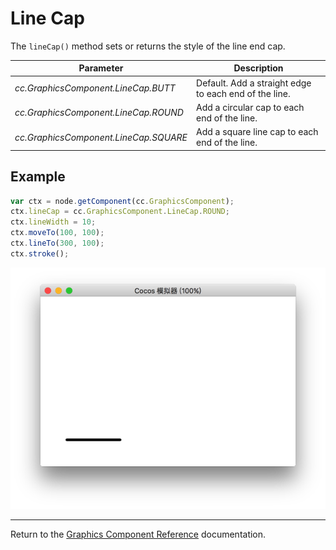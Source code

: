 # Line Cap

The `lineCap()` method sets or returns the style of the line end cap.

| Parameter | Description |
| -------------- | ----------- |
| *cc.GraphicsComponent.LineCap.BUTT*   | Default. Add a straight edge to each end of the line. |
| *cc.GraphicsComponent.LineCap.ROUND*  | Add a circular cap to each end of the line. |
| *cc.GraphicsComponent.LineCap.SQUARE* | Add a square line cap to each end of the line. |

## Example

```javascript
var ctx = node.getComponent(cc.GraphicsComponent);
ctx.lineCap = cc.GraphicsComponent.LineCap.ROUND;
ctx.lineWidth = 10;
ctx.moveTo(100, 100);
ctx.lineTo(300, 100);
ctx.stroke();
```

<a href="lineCap.png"><img src="lineCap.png"></a>

<hr>

Return to the [Graphics Component Reference](../graphics.md) documentation.
